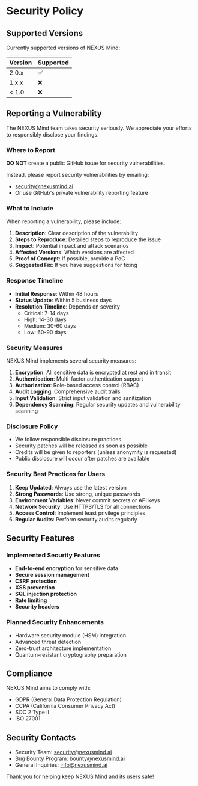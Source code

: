 # Security Policy

## Supported Versions

Currently supported versions of NEXUS Mind:

| Version | Supported          |
| ------- | ------------------ |
| 2.0.x   | :white_check_mark: |
| 1.x.x   | :x:                |
| < 1.0   | :x:                |

## Reporting a Vulnerability

The NEXUS Mind team takes security seriously. We appreciate your efforts to responsibly disclose your findings.

### Where to Report

**DO NOT** create a public GitHub issue for security vulnerabilities.

Instead, please report security vulnerabilities by emailing:
- security@nexusmind.ai
- Or use GitHub's private vulnerability reporting feature

### What to Include

When reporting a vulnerability, please include:

1. **Description**: Clear description of the vulnerability
2. **Steps to Reproduce**: Detailed steps to reproduce the issue
3. **Impact**: Potential impact and attack scenarios
4. **Affected Versions**: Which versions are affected
5. **Proof of Concept**: If possible, provide a PoC
6. **Suggested Fix**: If you have suggestions for fixing

### Response Timeline

- **Initial Response**: Within 48 hours
- **Status Update**: Within 5 business days
- **Resolution Timeline**: Depends on severity
  - Critical: 7-14 days
  - High: 14-30 days
  - Medium: 30-60 days
  - Low: 60-90 days

### Security Measures

NEXUS Mind implements several security measures:

1. **Encryption**: All sensitive data is encrypted at rest and in transit
2. **Authentication**: Multi-factor authentication support
3. **Authorization**: Role-based access control (RBAC)
4. **Audit Logging**: Comprehensive audit trails
5. **Input Validation**: Strict input validation and sanitization
6. **Dependency Scanning**: Regular security updates and vulnerability scanning

### Disclosure Policy

- We follow responsible disclosure practices
- Security patches will be released as soon as possible
- Credits will be given to reporters (unless anonymity is requested)
- Public disclosure will occur after patches are available

### Security Best Practices for Users

1. **Keep Updated**: Always use the latest version
2. **Strong Passwords**: Use strong, unique passwords
3. **Environment Variables**: Never commit secrets or API keys
4. **Network Security**: Use HTTPS/TLS for all connections
5. **Access Control**: Implement least privilege principles
6. **Regular Audits**: Perform security audits regularly

## Security Features

### Implemented Security Features

- **End-to-end encryption** for sensitive data
- **Secure session management**
- **CSRF protection**
- **XSS prevention**
- **SQL injection protection**
- **Rate limiting**
- **Security headers**

### Planned Security Enhancements

- Hardware security module (HSM) integration
- Advanced threat detection
- Zero-trust architecture implementation
- Quantum-resistant cryptography preparation

## Compliance

NEXUS Mind aims to comply with:
- GDPR (General Data Protection Regulation)
- CCPA (California Consumer Privacy Act)
- SOC 2 Type II
- ISO 27001

## Security Contacts

- Security Team: security@nexusmind.ai
- Bug Bounty Program: bounty@nexusmind.ai
- General Inquiries: info@nexusmind.ai

Thank you for helping keep NEXUS Mind and its users safe!